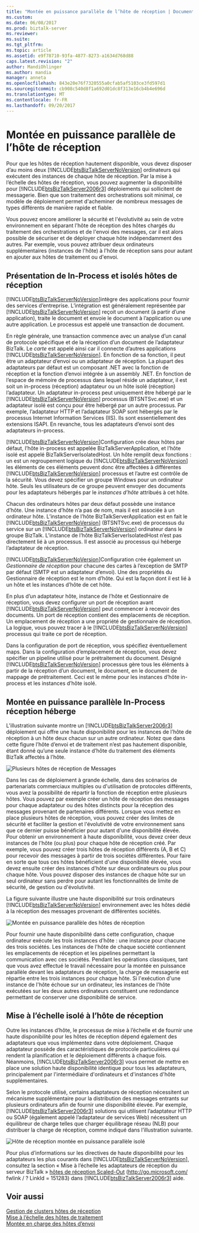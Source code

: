 ```yaml
---
title: "Montée en puissance parallèle de l’hôte de réception | Documents Microsoft"
ms.custom: 
ms.date: 06/08/2017
ms.prod: biztalk-server
ms.reviewer: 
ms.suite: 
ms.tgt_pltfrm: 
ms.topic: article
ms.assetid: e9f78710-93fa-4877-8273-a1634d768d88
caps.latest.revision: "2"
author: MandiOhlinger
ms.author: mandia
manager: anneta
ms.openlocfilehash: 843e20e76f7320555a0cfab5af5103ce3fd597d1
ms.sourcegitcommit: cb908c540d8f1a692d01dc8f313e16cb4b4e696d
ms.translationtype: MT
ms.contentlocale: fr-FR
ms.lasthandoff: 09/20/2017
---
```

# <a name="scaling-out-receiving-hosts"></a>Montée en puissance parallèle de l’hôte de réception
Pour que les hôtes de réception hautement disponible, vous devez disposer d’au moins deux [!INCLUDE[btsBizTalkServerNoVersion](../includes/btsbiztalkservernoversion-md.md)] ordinateurs qui exécutent des instances de chaque hôte de réception. Par la mise à l’échelle des hôtes de réception, vous pouvez augmenter la disponibilité pour [!INCLUDE[btsBizTalkServer2006r3](../includes/btsbiztalkserver2006r3-md.md)] déploiements qui sollicitent de messagerie. Bien que son traitement des orchestrations soit minimal, ce modèle de déploiement permet d'acheminer de nombreux messages de types différents de manière rapide et fiable.  
  
 Vous pouvez encore améliorer la sécurité et l'évolutivité au sein de votre environnement en séparant l'hôte de réception des hôtes chargés du traitement des orchestrations et de l'envoi des messages, car il est alors possible de sécuriser et de déployer chaque hôte indépendamment des autres. Par exemple, vous pouvez attribuer deux ordinateurs supplémentaires (instances de l'hôte) à l'hôte de réception sans pour autant en ajouter aux hôtes de traitement ou d'envoi.  
  
## <a name="understanding-in-process-and-isolated-receiving-hosts"></a>Présentation de In-Process et isolés hôtes de réception  
 [!INCLUDE[btsBizTalkServerNoVersion](../includes/btsbiztalkservernoversion-md.md)]intègre des applications pour fournir des services d’entreprise. L’intégration est généralement représentée par [!INCLUDE[btsBizTalkServerNoVersion](../includes/btsbiztalkservernoversion-md.md)] reçoit un document (à partir d’une application), traite le document et envoie le document à l’application ou une autre application. Le processus est appelé une transaction de document.  
  
 En règle générale, une transaction commence avec un analyse d’un canal de protocole spécifique et de la réception d’un document de l’adaptateur BizTalk. Le *carte* est appelé ainsi car il connecte d’autres applications [!INCLUDE[btsBizTalkServerNoVersion](../includes/btsbiztalkservernoversion-md.md)]. En fonction de sa fonction, il peut être un adaptateur d’envoi ou un adaptateur de réception. La plupart des adaptateurs par défaut est un composant .NET avec la fonction de réception et la fonction d’envoi intégrée à un assembly .NET. En fonction de l’espace de mémoire de processus dans lequel réside un adaptateur, il est soit un in-process (réception) adaptateur ou un hôte isolé (réception) l’adaptateur. Un adaptateur in-process peut uniquement être hébergé par le [!INCLUDE[btsBizTalkServerNoVersion](../includes/btsbiztalkservernoversion-md.md)] processus (BTSNTSvc.exe) et un adaptateur isolé est conçu pour être hébergé par un autre processus. Par exemple, l’adaptateur HTTP et l’adaptateur SOAP sont hébergés par le processus Internet Information Services (IIS). Ils sont essentiellement des extensions ISAPI. En revanche, tous les adaptateurs d’envoi sont des adaptateurs in-process.  
  
 [!INCLUDE[btsBizTalkServerNoVersion](../includes/btsbiztalkservernoversion-md.md)]Configuration crée deux hôtes par défaut, l’hôte in-process est appelée BizTalkServerApplication, et l’hôte isolé est appelé BizTalkServerIsolatedHost. Un hôte remplit deux fonctions : un est un regroupement logique du [!INCLUDE[btsBizTalkServerNoVersion](../includes/btsbiztalkservernoversion-md.md)] les éléments de ces éléments peuvent donc être affectées à différentes [!INCLUDE[btsBizTalkServerNoVersion](../includes/btsbiztalkservernoversion-md.md)] processus et l’autre est contrôle de la sécurité. Vous devez spécifier un groupe Windows pour un ordinateur hôte. Seuls les utilisateurs de ce groupe peuvent envoyer des documents pour les adaptateurs hébergés par le *instances d’hôte* attribués à cet hôte.  
  
 Chacun des ordinateurs hôtes par deux défaut possède une instance d’hôte. Une instance d’hôte n’a pas de nom, mais il est associée à un ordinateur hôte. L’instance de l’hôte BizTalkServerApplication est en fait le [!INCLUDE[btsBizTalkServerNoVersion](../includes/btsbiztalkservernoversion-md.md)] (BTSNTSvc.exe) de processus du service sur un [!INCLUDE[btsBizTalkServerNoVersion](../includes/btsbiztalkservernoversion-md.md)] ordinateur dans le groupe BizTalk. L’instance de l’hôte BizTalkServerIsolatedHost n’est pas directement lié à un processus. Il est associé au processus qui héberge l’adaptateur de réception.  
  
 [!INCLUDE[btsBizTalkServerNoVersion](../includes/btsbiztalkservernoversion-md.md)]Configuration crée également un *Gestionnaire de réception* pour chacune des cartes à l’exception de SMTP par défaut (SMTP est un adaptateur d’envoi). Une des propriétés du Gestionnaire de réception est le nom d’hôte. Qui est la façon dont il est lié à un hôte et les instances d’hôte de cet hôte.  
  
 En plus d’un adaptateur hôte, instance de l’hôte et Gestionnaire de réception, vous devez configurer un port de réception avant [!INCLUDE[btsBizTalkServerNoVersion](../includes/btsbiztalkservernoversion-md.md)] peut commencer à recevoir des documents. Un port de réception contient des emplacements de réception. Un emplacement de réception a une propriété de gestionnaire de réception. La logique, vous pouvez tracer à le [!INCLUDE[btsBizTalkServerNoVersion](../includes/btsbiztalkservernoversion-md.md)] processus qui traite ce port de réception.  
  
 Dans la configuration de port de réception, vous spécifiez éventuellement maps. Dans la configuration d’emplacement de réception, vous devez spécifier un pipeline utilisé pour le prétraitement du document. Désigné [!INCLUDE[btsBizTalkServerNoVersion](../includes/btsbiztalkservernoversion-md.md)] processus gère tous les éléments à partir de la réception d’un document, le document, en le document de mappage de prétraitement. Ceci est le même pour les instances d’hôte in-process et les instances d’hôte isolé.  
  
## <a name="scaling-out-in-process-receiving-hosts"></a>Montée en puissance parallèle In-Process réception héberge  
 L’illustration suivante montre un [!INCLUDE[btsBizTalkServer2006r3](../includes/btsbiztalkserver2006r3-md.md)] déploiement qui offre une haute disponibilité pour les instances de l’hôte de réception à un hôte deux chacun sur un autre ordinateur. Notez que dans cette figure l’hôte d’envoi et de traitement n’est pas hautement disponible, étant donné qu’une seule instance d’hôte du traitement des éléments BizTalk affectés à l’hôte.  
  
 ![Plusieurs hôtes de réception de Messages](../core/media/tdi-ha-scalereceive.gif "TDI_HA_ScaleReceive")  
  
 Dans les cas de déploiement à grande échelle, dans des scénarios de partenariats commerciaux multiples ou d'utilisation de protocoles différents, vous avez la possibilité de répartir la fonction de réception entre plusieurs hôtes. Vous pouvez par exemple créer un hôte de réception des messages pour chaque adaptateur ou des hôtes distincts pour la réception des messages provenant de partenaires différents. Lorsque vous mettez en place plusieurs hôtes de réception, vous pouvez créer des limites de sécurité et faciliter la gestion et l'évolutivité de votre environnement sans que ce dernier puisse bénéficier pour autant d'une disponibilité élevée. Pour obtenir un environnement à haute disponibilité, vous devez créer deux instances de l'hôte (ou plus) pour chaque hôte de réception créé. Par exemple, vous pouvez créer trois hôtes de réception différents (A, B et C) pour recevoir des messages à partir de trois sociétés différentes. Pour faire en sorte que tous ces hôtes bénéficient d'une disponibilité élevée, vous devez ensuite créer des instances d'hôte sur deux ordinateurs ou plus pour chaque hôte. Vous pouvez disposer des instances de chaque hôte sur un seul ordinateur sans perdre pour autant les fonctionnalités de limite de sécurité, de gestion ou d'évolutivité.  
  
 La figure suivante illustre une haute disponibilité sur trois ordinateurs [!INCLUDE[btsBizTalkServerNoVersion](../includes/btsbiztalkservernoversion-md.md)] environnement avec les hôtes dédié à la réception des messages provenant de différentes sociétés.  
  
 ![Montée en puissance parallèle des hôtes de réception](../technical-guides/media/04bd4234-dc71-49d8-b630-0643390b29f0.gif "04bd4234-dc71-49d8-b630-0643390b29f0")  
  
 Pour fournir une haute disponibilité dans cette configuration, chaque ordinateur exécute les trois instances d’hôte : une instance pour chacune des trois sociétés. Les instances de l'hôte de chaque société contiennent les emplacements de réception et les pipelines permettant la communication avec ces sociétés. Pendant les opérations classiques, tant que vous avez effectué le travail nécessaire pour la montée en puissance parallèle devant les adaptateurs de réception, la charge de messagerie est répartie entre les trois instances pour chaque hôte. Si l'exécution d'une instance de l'hôte échoue sur un ordinateur, les instances de l'hôte exécutées sur les deux autres ordinateurs constituent une redondance permettant de conserver une disponibilité de service.  
  
## <a name="scaling-out-isolated-receiving-hosts"></a>Mise à l’échelle isolé à l’hôte de réception  
 Outre les instances d’hôte, le processus de mise à l’échelle et de fournir une haute disponibilité pour les hôtes de réception dépend également des adaptateurs que vous implémentez dans votre déploiement. Chaque adaptateur possède des caractéristiques de protocole particulières qui rendent la planification et le déploiement différents à chaque fois. Néanmoins, [!INCLUDE[btsBizTalkServer2006r3](../includes/btsbiztalkserver2006r3-md.md)] vous permet de mettre en place une solution haute disponibilité identique pour tous les adaptateurs, principalement par l'intermédiaire d'ordinateurs et d'instances d'hôte supplémentaires.  
  
 Selon le protocole utilisé, certains adaptateurs de réception nécessitent un mécanisme supplémentaire pour la distribution des messages entrants sur plusieurs ordinateurs afin de fournir une disponibilité élevée. Par exemple, [!INCLUDE[btsBizTalkServer2006r3](../includes/btsbiztalkserver2006r3-md.md)] solutions qui utilisent l’adaptateur HTTP ou SOAP (également appelé l’adaptateur de services Web) nécessitent un équilibreur de charge telles que charger équilibrage réseau (NLB) pour distribuer la charge de réception, comme indiqué dans l’illustration suivante.  
  
 ![Hôte de réception montée en puissance parallèle isolé](../technical-guides/media/cb38ec25-bfb0-4a55-8464-b7918b6fc746.gif "cb38ec25-bfb0-4a55-8464-b7918b6fc746")  
  
 Pour plus d’informations sur les directives de haute disponibilité pour les adaptateurs les plus courants dans [!INCLUDE[btsBizTalkServerNoVersion](../includes/btsbiztalkservernoversion-md.md)], consultez la section « Mise à l’échelle les adaptateurs de réception du serveur BizTalk » [hôtes de réception Scaled-Out](http://go.microsoft.com/fwlink/?LinkId=151283) (http://go.microsoft.com/ fwlink / ? LinkId = 151283) dans [!INCLUDE[btsBizTalkServer2006r3](../includes/btsbiztalkserver2006r3-md.md)] aide.  
  
## <a name="see-also"></a>Voir aussi  
 [Gestion de clusters hôtes de réception](../technical-guides/clustering-receiving-hosts.md)   
 [Mise à l’échelle des hôtes de traitement](../technical-guides/scaling-out-processing-hosts.md)   
 [Montée en charge des hôtes d’envoi](../technical-guides/scaling-out-sending-hosts.md)
